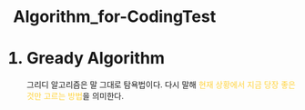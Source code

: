 # Algorithm_for-CodingTest
<ol>
<h1><li>Gready Algorithm</li></h1>
<p>그리디 알고리즘은 말 그대로 탐욕법이다. 다시 말해 <font color = '#ffd33d'>현재 상황에서 지금 당장 좋은것만 고르는 방법</font>을 의미한다.</p>
</ol>
